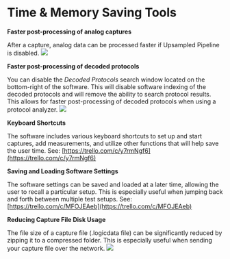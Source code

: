 # Time & Memory Saving Tools

**Faster post-processing of analog captures**

After a capture, analog data can be processed faster if Upsampled Pipeline is disabled. ![](https://trello-attachments.s3.amazonaws.com/55f0ad9685db3c82f0f3aeba/5ae8f9a7fe9ae4449cf2613e/0a4c1c9271cc3188f3577ebf8b5e535d/uncheck-pipeline.png)

**Faster post-processing of decoded protocols**

You can disable the _Decoded Protocols_ search window located on the bottom-right of the software. This will disable software indexing of the decoded protocols and will remove the ability to search protocol results. This allows for faster post-processing of decoded protocols when using a protocol analyzer. ![](https://trello-attachments.s3.amazonaws.com/55f0ad9685db3c82f0f3aeba/5ae8f9a7fe9ae4449cf2613e/271bf7db669c6c04936eeab6c52e0564/uncheck-decoded-prot.png)

**Keyboard Shortcuts**

The software includes various keyboard shortcuts to set up and start captures, add measurements, and utilize other functions that will help save the user time. See: [https://trello.com/c/y7rmNgf6](https://trello.com/c/y7rmNgf6)

**Saving and Loading Software Settings**

The software settings can be saved and loaded at a later time, allowing the user to recall a particular setup. This is especially useful when jumping back and forth between multiple test setups. See: [https://trello.com/c/MFOJEAeb](https://trello.com/c/MFOJEAeb)

**Reducing Capture File Disk Usage**

The file size of a capture file \(.logicdata file\) can be significantly reduced by zipping it to a compressed folder. This is especially useful when sending your capture file over the network. ![](https://trello-attachments.s3.amazonaws.com/55f0ad9685db3c82f0f3aeba/5ae8f9a7fe9ae4449cf2613e/e3f344e5ac5ab73f27c052c746e207c3/zipped-capture.png)

